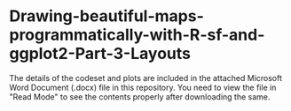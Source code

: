 # Drawing-beautiful-maps-programmatically-with-R-sf-and-ggplot2-Part-3-Layouts

The details of the codeset and plots are included in the attached Microsoft Word Document (.docx) file in this repository. 
You need to view the file in "Read Mode" to see the contents properly after downloading the same.
